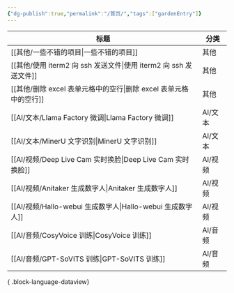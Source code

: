 ```yaml
---
{"dg-publish":true,"permalink":"/首页/","tags":["gardenEntry"]}
---
```


| 标题                                                   | 分类    |
| ---------------------------------------------------- | ----- |
| [[其他/一些不错的项目\|一些不错的项目]]                           | 其他    |
| [[其他/使用 iterm2 向 ssh 发送文件\|使用 iterm2 向 ssh 发送文件]] | 其他    |
| [[其他/删除 excel 表单元格中的空行\|删除 excel 表单元格中的空行]]       | 其他    |
| [[AI/文本/Llama Factory 微调\|Llama Factory 微调]]      | AI/文本 |
| [[AI/文本/MinerU 文字识别\|MinerU 文字识别]]                | AI/文本 |
| [[AI/视频/Deep Live Cam 实时换脸\|Deep Live Cam 实时换脸]]  | AI/视频 |
| [[AI/视频/Anitaker 生成数字人\|Anitaker 生成数字人]]          | AI/视频 |
| [[AI/视频/Hallo-webui 生成数字人\|Hallo-webui 生成数字人]]    | AI/视频 |
| [[AI/音频/CosyVoice 训练\|CosyVoice 训练]]              | AI/音频 |
| [[AI/音频/GPT-SoVITS 训练\|GPT-SoVITS 训练]]            | AI/音频 |

{ .block-language-dataview}


